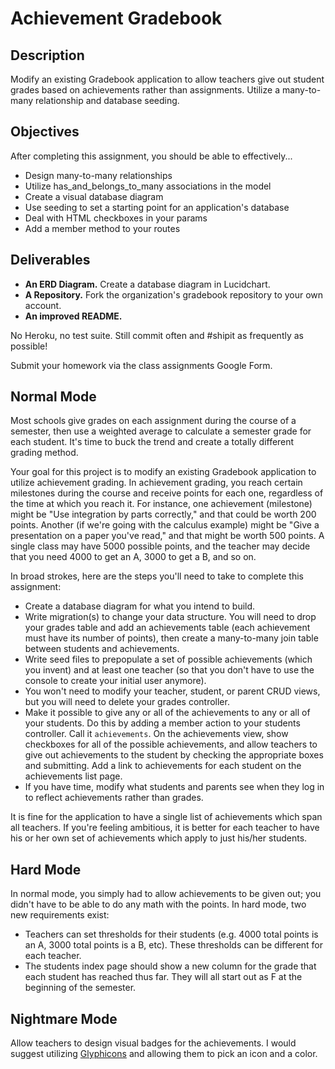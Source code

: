 # Achievement Gradebook

## Description

Modify an existing Gradebook application to allow teachers give out student grades based on achievements rather than assignments.  Utilize a many-to-many relationship and database seeding.

## Objectives

After completing this assignment, you should be able to effectively...

* Design many-to-many relationships
* Utilize has_and_belongs_to_many associations in the model
* Create a visual database diagram
* Use seeding to set a starting point for an application's database
* Deal with HTML checkboxes in your params
* Add a member method to your routes

## Deliverables

* **An ERD Diagram.** Create a database diagram in Lucidchart.
* **A Repository.** Fork the organization's gradebook repository to your own account.
* **An improved README.**

No Heroku, no test suite.  Still commit often and #shipit as frequently as possible!

Submit your homework via the class assignments Google Form.

## Normal Mode

Most schools give grades on each assignment during the course of a semester, then use a weighted average to calculate a semester grade for each student.  It's time to buck the trend and create a totally different grading method.

Your goal for this project is to modify an existing Gradebook application to utilize achievement grading.  In achievement grading, you reach certain milestones during the course and receive points for each one, regardless of the time at which you reach it.  For instance, one achievement (milestone) might be "Use integration by parts correctly," and that could be worth 200 points.  Another (if we're going with the calculus example) might be "Give a presentation on a paper you've read," and that might be worth 500 points.  A single class may have 5000 possible points, and the teacher may decide that you need 4000 to get an A, 3000 to get a B, and so on.

In broad strokes, here are the steps you'll need to take to complete this assignment:

* Create a database diagram for what you intend to build.
* Write migration(s) to change your data structure.  You will need to drop your grades table and add an achievements table (each achievement must have its number of points), then create a many-to-many join table between students and achievements.
* Write seed files to prepopulate a set of possible achievements (which you invent) and at least one teacher (so that you don't have to use the console to create your initial user anymore).
* You won't need to modify your teacher, student, or parent CRUD views, but you will need to delete your grades controller.  
* Make it possible to give any or all of the achievements to any or all of your students.  Do this by adding a member action to your students controller.  Call it `achievements`.  On the achievements view, show checkboxes for all of the possible achievements, and allow teachers to give out achievements to the student by checking the appropriate boxes and submitting.  Add a link to achievements for each student on the achievements list page.
* If you have time, modify what students and parents see when they log in to reflect achievements rather than grades.

It is fine for the application to have a single list of achievements which span all teachers.  If you're feeling ambitious, it is better for each teacher to have his or her own set of achievements which apply to just his/her students.

## Hard Mode

In normal mode, you simply had to allow achievements to be given out; you didn't have to be able to do any math with the points.  In hard mode, two new requirements exist:

* Teachers can set thresholds for their students (e.g. 4000 total points is an A, 3000 total points is a B, etc).  These thresholds can be different for each teacher.
* The students index page should show a new column for the grade that each student has reached thus far.  They will all start out as F at the beginning of the semester.

## Nightmare Mode

Allow teachers to design visual badges for the achievements.  I would suggest utilizing [Glyphicons](http://glyphicons.com/) and allowing them to pick an icon and a color.
